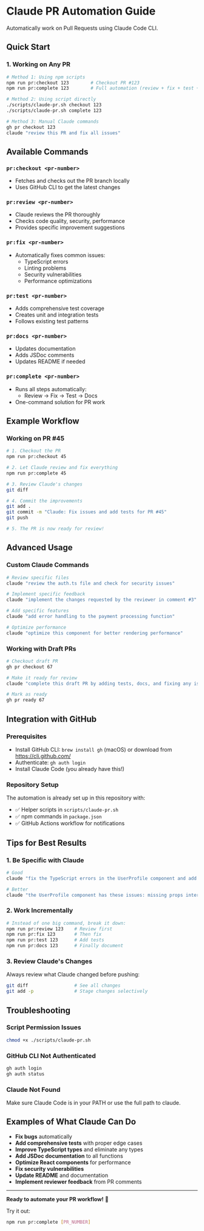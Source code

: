 # Claude PR Automation Guide

Automatically work on Pull Requests using Claude Code CLI.

## Quick Start

### 1. Working on Any PR
```bash
# Method 1: Using npm scripts
npm run pr:checkout 123        # Checkout PR #123
npm run pr:complete 123        # Full automation (review + fix + test + docs)

# Method 2: Using script directly  
./scripts/claude-pr.sh checkout 123
./scripts/claude-pr.sh complete 123

# Method 3: Manual Claude commands
gh pr checkout 123
claude "review this PR and fix all issues"
```

## Available Commands

### `pr:checkout <pr-number>`
- Fetches and checks out the PR branch locally
- Uses GitHub CLI to get the latest changes

### `pr:review <pr-number>` 
- Claude reviews the PR thoroughly
- Checks code quality, security, performance
- Provides specific improvement suggestions

### `pr:fix <pr-number>`
- Automatically fixes common issues:
  - TypeScript errors
  - Linting problems  
  - Security vulnerabilities
  - Performance optimizations

### `pr:test <pr-number>`
- Adds comprehensive test coverage
- Creates unit and integration tests
- Follows existing test patterns

### `pr:docs <pr-number>`
- Updates documentation
- Adds JSDoc comments
- Updates README if needed

### `pr:complete <pr-number>`
- Runs all steps automatically:
  - Review → Fix → Test → Docs
- One-command solution for PR work

## Example Workflow

### Working on PR #45
```bash
# 1. Checkout the PR
npm run pr:checkout 45

# 2. Let Claude review and fix everything
npm run pr:complete 45

# 3. Review Claude's changes
git diff

# 4. Commit the improvements
git add .
git commit -m "Claude: Fix issues and add tests for PR #45"
git push

# 5. The PR is now ready for review!
```

## Advanced Usage

### Custom Claude Commands
```bash
# Review specific files
claude "review the auth.ts file and check for security issues"

# Implement specific feedback
claude "implement the changes requested by the reviewer in comment #3"

# Add specific features
claude "add error handling to the payment processing function"

# Optimize performance
claude "optimize this component for better rendering performance"
```

### Working with Draft PRs
```bash
# Checkout draft PR
gh pr checkout 67

# Make it ready for review
claude "complete this draft PR by adding tests, docs, and fixing any issues"

# Mark as ready
gh pr ready 67
```

## Integration with GitHub

### Prerequisites
- Install GitHub CLI: `brew install gh` (macOS) or download from https://cli.github.com/
- Authenticate: `gh auth login`
- Install Claude Code (you already have this!)

### Repository Setup
The automation is already set up in this repository with:
- ✅ Helper scripts in `scripts/claude-pr.sh`
- ✅ npm commands in `package.json`
- ✅ GitHub Actions workflow for notifications

## Tips for Best Results

### 1. Be Specific with Claude
```bash
# Good
claude "fix the TypeScript errors in the UserProfile component and add proper type definitions"

# Better  
claude "the UserProfile component has these issues: missing props interface, any types, and no error handling. Please fix these specific problems"
```

### 2. Work Incrementally
```bash
# Instead of one big command, break it down:
npm run pr:review 123    # Review first
npm run pr:fix 123       # Then fix
npm run pr:test 123      # Add tests
npm run pr:docs 123      # Finally document
```

### 3. Review Claude's Changes
Always review what Claude changed before pushing:
```bash
git diff                 # See all changes
git add -p               # Stage changes selectively
```

## Troubleshooting

### Script Permission Issues
```bash
chmod +x ./scripts/claude-pr.sh
```

### GitHub CLI Not Authenticated
```bash
gh auth login
gh auth status
```

### Claude Not Found
Make sure Claude Code is in your PATH or use the full path to claude.

## Examples of What Claude Can Do

- **Fix bugs** automatically
- **Add comprehensive tests** with proper edge cases  
- **Improve TypeScript types** and eliminate any types
- **Add JSDoc documentation** to all functions
- **Optimize React components** for performance
- **Fix security vulnerabilities** 
- **Update README** and documentation
- **Implement reviewer feedback** from PR comments

---

**Ready to automate your PR workflow!** 🚀

Try it out:
```bash
npm run pr:complete [PR_NUMBER]
```